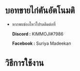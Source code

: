 # บอทขายไก่ตันอัตโนมติ
- หากพบช่องโหว่โปรดติดต่อที่

  **Discord :** KIMMOJI#7986

  **Facebook :** Suriya Madeekan

# วิธีการใช้งาน

